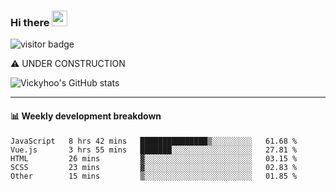 ### Hi there <a href="https://www.gautamkrishnar.com/"><img src="https://media.giphy.com/media/hvRJCLFzcasrR4ia7z/giphy.gif" width="25px"></a>

![visitor badge](https://visitor-badge.glitch.me/badge?page_id=vickyhoo.vickyhoo&left_color=black&right_color=cornflowerblue)

⚠️ UNDER CONSTRUCTION

![Vickyhoo's GitHub stats](https://github-readme-stats.vercel.app/api?username=vickyhoo&theme=react&show_icons=true&count_private=true)

---

#### :bar_chart: Weekly development breakdown

<!--START_SECTION:waka-->

```text
JavaScript   8 hrs 42 mins   ███████████████▒░░░░░░░░░   61.68 %
Vue.js       3 hrs 55 mins   ███████░░░░░░░░░░░░░░░░░░   27.81 %
HTML         26 mins         ▓░░░░░░░░░░░░░░░░░░░░░░░░   03.15 %
SCSS         23 mins         ▓░░░░░░░░░░░░░░░░░░░░░░░░   02.83 %
Other        15 mins         ▒░░░░░░░░░░░░░░░░░░░░░░░░   01.85 %
```

<!--END_SECTION:waka-->


<!--
**vickyhoo/vickyhoo** is a ✨ _special_ ✨ repository because its `README.md` (this file) appears on your GitHub profile.

Here are some ideas to get you started:

- 🔭 I’m currently working on ...
- 🌱 I’m currently learning ...
- 👯 I’m looking to collaborate on ...
- 🤔 I’m looking for help with ...
- 💬 Ask me about ...
- 📫 How to reach me: ...
- 😄 Pronouns: ...
- ⚡ Fun fact: ...
-->
